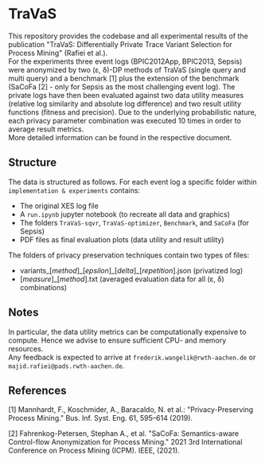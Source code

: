# TraVaS
This repository provides the codebase and all experimental results of the publication
"TraVaS: Differentially Private Trace Variant Selection for Process Mining" (Rafiei et al.).  
For the experiments three event logs (BPIC2012App, BPIC2013, Sepsis) were anonymized by two
(&epsilon;, &delta;)-DP methods of TraVaS (single query and multi query) and a benchmark [1] plus the extension of the benchmark (SaCoFa [2] - only for Sepsis as the most challenging event log). 
The private logs have then been evaluated against two data utility measures (relative log similarity and absolute log difference) and two result utility functions (fitness and precision).
Due to the underlying probabilistic nature, each privacy parameter combination was executed 10 times in order to average result metrics.  
More detailed information can be found in the respective document.

## Structure
The data is structured as follows. For each event log a specific folder within `implementation & experiments` contains:
* The original XES log file
* A `run.ipynb` jupyter notebook (to recreate all data and graphics)
* The folders `TraVaS-sqvr`, `TraVaS-optimizer`, `Benchmark`, and `SaCoFa` (for Sepsis)
* PDF files as final evaluation plots (data utility and result utility)

The folders of privacy preservation techniques contain two types of files:
* variants_[*method*]\_[*epsilon*]\_[*delta*]_[*repetition*].json (privatized log)
* [*measure*]_[*method*].txt (averaged evaluation data for all (&epsilon;, &delta;) combinations)

## Notes
In particular, the data utility metrics can be computationally expensive to compute. Hence we advise to ensure sufficient CPU- and memory resources.  
Any feedback is expected to arrive at `frederik.wangelik@rwth-aachen.de` or `majid.rafiei@pads.rwth-aachen.de`.

## References

[1] Mannhardt, F., Koschmider, A., Baracaldo, N. et al.: "Privacy-Preserving Process Mining." Bus. Inf. Syst. Eng. 61, 595–614 (2019).

[2] Fahrenkog-Petersen, Stephan A., et al. "SaCoFa: Semantics-aware Control-flow Anonymization for Process Mining." 2021 3rd International Conference on Process Mining (ICPM). IEEE, (2021).